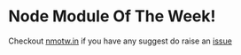 # Node Module Of The Week!

Checkout [nmotw.in](http://nmotw.in) if you have any suggest do raise an [issue](https://github.com/hemanth/nmotw.in/issues)
